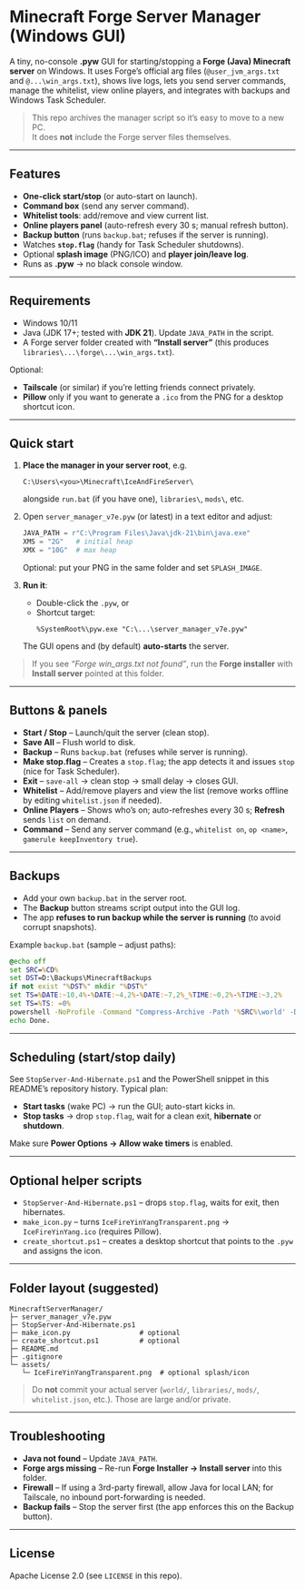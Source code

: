 # Minecraft Forge Server Manager (Windows GUI)

A tiny, no-console **.pyw** GUI for starting/stopping a **Forge (Java) Minecraft server** on Windows.
It uses Forge’s official arg files (`@user_jvm_args.txt` and `@...\win_args.txt`), shows live logs,
lets you send server commands, manage the whitelist, view online players, and integrates with backups
and Windows Task Scheduler.

> This repo archives the manager script so it’s easy to move to a new PC.  
> It does **not** include the Forge server files themselves.

---

## Features

- **One-click start/stop** (or auto-start on launch).
- **Command box** (send any server command).
- **Whitelist tools**: add/remove and view current list.
- **Online players panel** (auto-refresh every 30 s; manual refresh button).
- **Backup button** (runs `backup.bat`; refuses if the server is running).
- Watches **`stop.flag`** (handy for Task Scheduler shutdowns).
- Optional **splash image** (PNG/ICO) and **player join/leave log**.
- Runs as **.pyw** → no black console window.

---

## Requirements

- Windows 10/11
- Java (JDK 17+; tested with **JDK 21**). Update `JAVA_PATH` in the script.
- A Forge server folder created with **“Install server”** (this produces `libraries\...\forge\...\win_args.txt`).

Optional:
- **Tailscale** (or similar) if you’re letting friends connect privately.
- **Pillow** only if you want to generate a `.ico` from the PNG for a desktop shortcut icon.

---

## Quick start

1. **Place the manager in your server root**, e.g.
   ```
   C:\Users\<you>\Minecraft\IceAndFireServer\
   ```
   alongside `run.bat` (if you have one), `libraries\`, `mods\`, etc.

2. Open `server_manager_v7e.pyw` (or latest) in a text editor and adjust:
   ```python
   JAVA_PATH = r"C:\Program Files\Java\jdk-21\bin\java.exe"
   XMS = "2G"   # initial heap
   XMX = "10G"  # max heap
   ```
   Optional: put your PNG in the same folder and set `SPLASH_IMAGE`.

3. **Run it**:
   - Double-click the `.pyw`, or
   - Shortcut target:
     ```
     %SystemRoot%\pyw.exe "C:\...\server_manager_v7e.pyw"
     ```
   The GUI opens and (by default) **auto-starts** the server.

> If you see *“Forge win_args.txt not found”*, run the **Forge installer** with **Install server** pointed at this folder.

---

## Buttons & panels

- **Start / Stop** – Launch/quit the server (clean stop).
- **Save All** – Flush world to disk.
- **Backup** – Runs `backup.bat` (refuses while server is running).
- **Make stop.flag** – Creates a `stop.flag`; the app detects it and issues `stop` (nice for Task Scheduler).
- **Exit** – `save-all` → clean stop → small delay → closes GUI.
- **Whitelist** – Add/remove players and view the list (remove works offline by editing `whitelist.json` if needed).
- **Online Players** – Shows who’s on; auto-refreshes every 30 s; **Refresh** sends `list` on demand.
- **Command** – Send any server command (e.g., `whitelist on`, `op <name>`, `gamerule keepInventory true`).

---

## Backups

- Add your own `backup.bat` in the server root.
- The **Backup** button streams script output into the GUI log.
- The app **refuses to run backup while the server is running** (to avoid corrupt snapshots).

Example `backup.bat` (sample – adjust paths):
```bat
@echo off
set SRC=%CD%
set DST=D:\Backups\MinecraftBackups
if not exist "%DST%" mkdir "%DST%"
set TS=%DATE:~10,4%-%DATE:~4,2%-%DATE:~7,2%_%TIME:~0,2%-%TIME:~3,2%
set TS=%TS: =0%
powershell -NoProfile -Command "Compress-Archive -Path '%SRC%\world' -DestinationPath '%DST%\world_%TS%.zip' -Force"
echo Done.
```

---

## Scheduling (start/stop daily)

See `StopServer-And-Hibernate.ps1` and the PowerShell snippet in this README’s repository history.
Typical plan:

- **Start tasks** (wake PC) → run the GUI; auto-start kicks in.
- **Stop tasks** → drop `stop.flag`, wait for a clean exit, **hibernate** or **shutdown**.

Make sure **Power Options → Allow wake timers** is enabled.

---

## Optional helper scripts

- `StopServer-And-Hibernate.ps1` – drops `stop.flag`, waits for exit, then hibernates.
- `make_icon.py` – turns `IceFireYinYangTransparent.png` → `IceFireYinYang.ico` (requires Pillow).
- `create_shortcut.ps1` – creates a desktop shortcut that points to the `.pyw` and assigns the icon.

---

## Folder layout (suggested)

```
MinecraftServerManager/
├─ server_manager_v7e.pyw
├─ StopServer-And-Hibernate.ps1
├─ make_icon.py                 # optional
├─ create_shortcut.ps1          # optional
├─ README.md
├─ .gitignore
└─ assets/
   └─ IceFireYinYangTransparent.png  # optional splash/icon
```

> Do **not** commit your actual server (`world/`, `libraries/`, `mods/`, `whitelist.json`, etc.). Those are large and/or private.

---

## Troubleshooting

- **Java not found** – Update `JAVA_PATH`.
- **Forge args missing** – Re-run **Forge Installer → Install server** into this folder.
- **Firewall** – If using a 3rd-party firewall, allow Java for local LAN; for Tailscale, no inbound port-forwarding is needed.
- **Backup fails** – Stop the server first (the app enforces this on the Backup button).

---

## License

Apache License 2.0 (see `LICENSE` in this repo).
